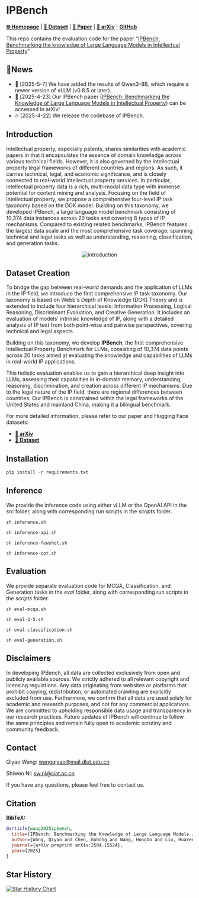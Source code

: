 # IPBench
[**🌐 Homepage**](https://IPBench.github.io/) | [**🤗 Dataset**](https://huggingface.co/datasets/IPBench/IPBench) | [**🤗 Paper**](https://huggingface.co/papers/2504.15524) | [**📖 arXiv**](https://arxiv.org/abs/2504.15524) | [**GitHub**](https://github.com/IPBench/IPBench)


This repo contains the evaluation code for the paper "[IPBench: Benchmarking the knowledge of Large Language Models in Intellectual Property](https://arxiv.org/abs/2504.15524)"
## 🔔News

- 🧐 [2025-5-7] We have added the results of Qwen3-8B, which require a newer version of vLLM (v0.8.5 or later).
- 🎉 [2025-4-23] Our IPBench paper ([IPBench: Benchmarking the Knowledge of Large Language Models in Intellectual Property](https://arxiv.org/abs/2504.15524)) can be accessed in arXiv!
- 🔥 [2025-4-22] We release the codebase of IPBench.

## Introduction

Intellectual property, especially patents, shares similarities with academic papers in that it encapsulates the essence of domain knowledge across various technical fields. However, it is also governed by the intellectual property legal frameworks of different countries and regions. As such, it carries technical, legal, and economic significance, and is closely connected to real-world intellectual property services. In particular, intellectual property data is a rich, multi-modal data type with immense potential for content mining and analysis. Focusing on the field of intellectual property, we propose a comprehensive four-level IP task taxonomy based on the DOK model. Building on this taxonomy, we developed IPBench, a large language model benchmark consisting of 10,374 data instances across 20 tasks and covering 8 types of IP mechanisms. Compared to existing related benchmarks, IPBench features the largest data scale and the most comprehensive task coverage, spanning technical and legal tasks as well as understanding, reasoning, classification, and generation tasks.

<p align="center">
  <img src="framework.bmp" alt="introduction">
</p>

## Dataset Creation

To bridge the gap between real-world demands and the application of LLMs in the IP field, we introduce the first comprehensive IP task taxonomy. Our taxonomy is based on Webb's Depth of Knowledge (DOK) Theory and is extended to include four hierarchical levels: Information Processing, Logical Reasoning, Discriminant Evaluation, and Creative Generation. It includes an evaluation of models' intrinsic knowledge of IP, along with a detailed analysis of IP text from both point-wise and pairwise perspectives, covering technical and legal aspects.

Building on this taxonomy, we develop **IPBench**, the first comprehensive Intellectual Property Benchmark for LLMs, consisting of 10,374 data points across 20 tasks aimed at evaluating the knowledge and capabilities of LLMs in real-world IP applications.

This holistic evaluation enables us to gain a hierarchical deep insight into LLMs, assessing their capabilities in in-domain memory, understanding, reasoning, discrimination, and creation across different IP mechanisms. Due to the legal nature of the IP field, there are regional differences between countries. Our IPBench is constrained within the legal frameworks of the United States and mainland China, making it a bilingual benchmark.

For more detailed information, please refer to our paper and Hugging Face datasets:

- [**📖 arXiv**](https://arxiv.org/abs/2504.15524)
- [**🤗 Dataset**](https://huggingface.co/datasets/IPBench/IPBench)


## Installation
```python
pip install -r requirements.txt
```

## Inference

We provide the inference code using either vLLM or the OpenAI API in the *src* folder, along with corresponding run scripts in the *scripts* folder.
```
sh inference.sh

sh inference-api.sh

sh inference-fewshot.sh

sh inference-cot.sh
```

## Evaluation

We provide separate evaluation code for MCQA, Classification, and Generation tasks in the *eval* folder, along with corresponding run scripts in the *scripts* folder.
```
sh eval-mcqa.sh

sh eval-3-5.sh

sh eval-classification.sh

sh eval-generation.sh
```

## Disclaimers
In developing IPBench, all data are collected exclusively from open and publicly available sources. We strictly adhered to all relevant copyright and licensing regulations. Any data originating from websites or platforms that prohibit copying, redistribution, or automated crawling are explicitly excluded from use. Furthermore, we confirm that all data are used solely for academic and research purposes, and not for any commercial applications. We are committed to upholding responsible data usage and transparency in our research practices. Future updates of IPBench will continue to follow the same principles and remain fully open to academic scrutiny and community feedback.

## Contact
Qiyao Wang: wangqiyao@mail.dlut.edu.cn

Shiwen Ni: sw.ni@siat.ac.cn

If you have any questions, please feel free to contact us.

## Citation

**BibTeX:**
```bibtex
@article{wang2025ipbench,
  title={IPBench: Benchmarking the Knowledge of Large Language Models in Intellectual Property},
  author={Wang, Qiyao and Chen, Guhong and Wang, Hongbo and Liu, Huaren and Zhu, Minghui and Qin, Zhifei and Li, Linwei and Yue, Yilin and Wang, Shiqiang and Li, Jiayan and others},
  journal={arXiv preprint arXiv:2504.15524},
  year={2025}
}
```

## Star History
[![Star History Chart](https://api.star-history.com/svg?repos=IPBench/IPBench&type=Date)](https://star-history.com/#IPBench/IPBench&Date)
